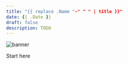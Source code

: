 ```yaml
---
title: "{{ replace .Name "-" " " | title }}"
date: {{ .Date }}
draft: false
description: TODO
---
```

![banner](/path#banner)

Start here

